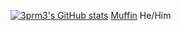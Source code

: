 


[![3prm3's GitHub stats](https://github-readme-stats.vercel.app/api?username=3prm3)](https://github.com/anuraghazra/github-readme-stats)
[Muffin](https://github.com/3prm3/stuff/blob/main/muffinbig.gif)
He/Him
